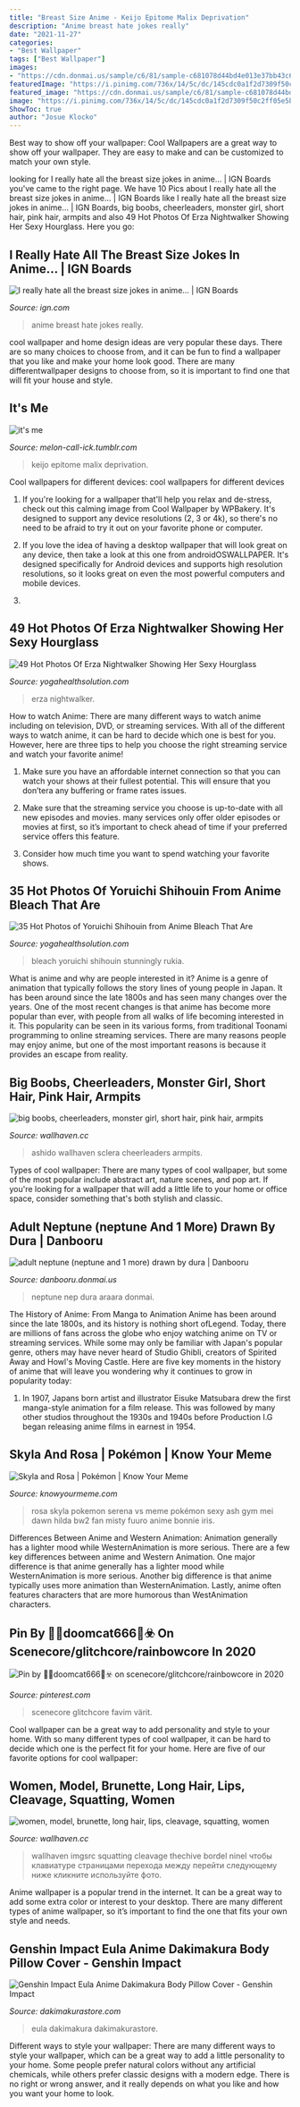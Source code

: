 ```yaml
---
title: "Breast Size Anime - Keijo Epitome Malix Deprivation"
description: "Anime breast hate jokes really"
date: "2021-11-27"
categories:
- "Best Wallpaper"
tags: ["Best Wallpaper"]
images:
- "https://cdn.donmai.us/sample/c6/81/sample-c681078d44bd4e013e37bb43c6953835.jpg"
featuredImage: "https://i.pinimg.com/736x/14/5c/dc/145cdc0a1f2d7309f50c2ff05e5b21ea.jpg"
featured_image: "https://cdn.donmai.us/sample/c6/81/sample-c681078d44bd4e013e37bb43c6953835.jpg"
image: "https://i.pinimg.com/736x/14/5c/dc/145cdc0a1f2d7309f50c2ff05e5b21ea.jpg"
ShowToc: true
author: "Josue Klocko"
---
```



Best way to show off your wallpaper:
Cool Wallpapers are a great way to show off your wallpaper. They are easy to make and can be customized to match your own style.

	

		
looking for I really hate all the breast size jokes in anime... | IGN Boards you've came to the right page. We have 10 Pics about I really hate all the breast size jokes in anime... | IGN Boards like I really hate all the breast size jokes in anime... | IGN Boards, big boobs, cheerleaders, monster girl, short hair, pink hair, armpits and also 49 Hot Photos Of Erza Nightwalker Showing Her Sexy Hourglass. Here you go:
		
    
## I Really Hate All The Breast Size Jokes In Anime... | IGN Boards

<img loading=lazy src="https://24.media.tumblr.com/d3d249c7343a6b9abc13a5a072dbcddc/tumblr_n6428hZYYP1r922azo3_500.png" onerror="this.onerror=null;this.src='https://tse1.mm.bing.net/th?id=OIP.4IEX82ZhX6K4YlbFQeYTmgHaEK&amp;pid=15.1';" alt="I really hate all the breast size jokes in anime... | IGN Boards">

_Source: ign.com_

>anime breast hate jokes really. 

	

cool wallpaper and home design ideas are very popular these days. There are so many choices to choose from, and it can be fun to find a wallpaper that you like and make your home look good. There are many differentwallpaper designs to choose from, so it is important to find one that will fit your house and style.

    
## It&#039;s Me

<img loading=lazy src="https://64.media.tumblr.com/3b8e0b5233598dac5fa6878d657d879a/b6f9c7c7f43f617a-a6/s1280x1920/7f11062d7dfbb1c86880fa3068d9127f16834ac1.png" onerror="this.onerror=null;this.src='https://tse2.mm.bing.net/th?id=OIP.DFcvOGcXAZQHh1E4OZRt3gHaD2&amp;pid=15.1';" alt="it&#039;s me">

_Source: melon-call-ick.tumblr.com_

>keijo epitome malix deprivation. 

	

Cool wallpapers for different devices:
cool wallpapers for different devices 

1. If you're looking for a wallpaper that'll help you relax and de-stress, check out this calming image from Cool Wallpaper by WPBakery. It's designed to support any device resolutions (2, 3 or 4k), so there's no need to be afraid to try it out on your favorite phone or computer.

2. If you love the idea of having a desktop wallpaper that will look great on any device, then take a look at this one from androidOSWALLPAPER. It's designed specifically for Android devices and supports high resolution resolutions, so it looks great on even the most powerful computers and mobile devices.

3.

    
## 49 Hot Photos Of Erza Nightwalker Showing Her Sexy Hourglass

<img loading=lazy src="https://yogahealthsolution.com/wp-content/uploads/2021/03/erza-nightwalker_4733_25_red-dress.jpg" onerror="this.onerror=null;this.src='https://tse1.mm.bing.net/th?id=OIP.ryNsxFpOJlXzuxUCXld-2wHaK4&amp;pid=15.1';" alt="49 Hot Photos Of Erza Nightwalker Showing Her Sexy Hourglass">

_Source: yogahealthsolution.com_

>erza nightwalker. 

	

How to watch Anime: There are many different ways to watch anime including on television, DVD, or streaming services.
With all of the different ways to watch anime, it can be hard to decide which one is best for you. However, here are three tips to help you choose the right streaming service and watch your favorite anime!
1. Make sure you have an affordable internet connection so that you can watch your shows at their fullest potential. This will ensure that you don’tera any buffering or frame rates issues.

2. Make sure that the streaming service you choose is up-to-date with all new episodes and movies. many services only offer older episodes or movies at first, so it’s important to check ahead of time if your preferred service offers this feature.

3. Consider how much time you want to spend watching your favorite shows.

    
## 35 Hot Photos Of Yoruichi Shihouin From Anime Bleach That Are

<img loading=lazy src="https://yogahealthsolution.com/wp-content/uploads/2021/03/hot-and-sexy-anime-characters_8144_3_booty.jpg" onerror="this.onerror=null;this.src='https://tse2.mm.bing.net/th?id=OIP.diJCtikUBcoHkSy_UqR7sgHaMd&amp;pid=15.1';" alt="35 Hot Photos of Yoruichi Shihouin from Anime Bleach That Are">

_Source: yogahealthsolution.com_

>bleach yoruichi shihouin stunningly rukia. 

	

What is anime and why are people interested in it?
Anime is a genre of animation that typically follows the story lines of young people in Japan. It has been around since the late 1800s and has seen many changes over the years. One of the most recent changes is that anime has become more popular than ever, with people from all walks of life becoming interested in it. This popularity can be seen in its various forms, from traditional Toonami programming to online streaming services. There are many reasons people may enjoy anime, but one of the most important reasons is because it provides an escape from reality.

    
## Big Boobs, Cheerleaders, Monster Girl, Short Hair, Pink Hair, Armpits

<img loading=lazy src="https://th.wallhaven.cc/lg/ox/ox7lo9.jpg" onerror="this.onerror=null;this.src='https://tse3.mm.bing.net/th?id=OIP.SZjvA-2WJDIC14DdmgT74AAAAA&amp;pid=15.1';" alt="big boobs, cheerleaders, monster girl, short hair, pink hair, armpits">

_Source: wallhaven.cc_

>ashido wallhaven sclera cheerleaders armpits. 

	

Types of cool wallpaper:
There are many types of cool wallpaper, but some of the most popular include abstract art, nature scenes, and pop art. If you're looking for a wallpaper that will add a little life to your home or office space, consider something that's both stylish and classic.

    
## Adult Neptune (neptune And 1 More) Drawn By Dura | Danbooru

<img loading=lazy src="https://cdn.donmai.us/sample/c6/81/sample-c681078d44bd4e013e37bb43c6953835.jpg" onerror="this.onerror=null;this.src='https://tse4.mm.bing.net/th?id=OIP.NMi9syUHIYizuQulxshG8gHaKX&amp;pid=15.1';" alt="adult neptune (neptune and 1 more) drawn by dura | Danbooru">

_Source: danbooru.donmai.us_

>neptune nep dura araara donmai. 

	

The History of Anime: From Manga to Animation
Anime has been around since the late 1800s, and its history is nothing short ofLegend. Today, there are millions of fans across the globe who enjoy watching anime on TV or streaming services. While some may only be familiar with Japan's popular genre, others may have never heard of Studio Ghibli, creators of Spirited Away and Howl's Moving Castle. Here are five key moments in the history of anime that will leave you wondering why it continues to grow in popularity today:
1) In 1907, Japans born artist and illustrator Eisuke Matsubara drew the first manga-style animation for a film release. This was followed by many other studios throughout the 1930s and 1940s before Production I.G began releasing anime films in earnest in 1954.

    
## Skyla And Rosa | Pokémon | Know Your Meme

<img loading=lazy src="http://i0.kym-cdn.com/photos/images/original/000/782/097/a58.jpeg" onerror="this.onerror=null;this.src='https://tse2.mm.bing.net/th?id=OIP.Y-3BhbtU3LNcrjKZ4Q6P6QHaKX&amp;pid=15.1';" alt="Skyla and Rosa | Pokémon | Know Your Meme">

_Source: knowyourmeme.com_

>rosa skyla pokemon serena vs meme pokémon sexy ash gym mei dawn hilda bw2 fan misty fuuro anime bonnie iris. 

	

Differences Between Anime and Western Animation: Animation generally has a lighter mood while WesternAnimation is more serious.
There are a few key differences between anime and Western Animation. One major difference is that anime generally has a lighter mood while WesternAnimation is more serious. Another big difference is that anime typically uses more animation than WesternAnimation. Lastly, anime often features characters that are more humorous than WestAnimation characters.

    
## Pin By 🌈🐬doomcat666🦎☣️ On Scenecore/glitchcore/rainbowcore In 2020

<img loading=lazy src="https://i.pinimg.com/736x/14/5c/dc/145cdc0a1f2d7309f50c2ff05e5b21ea.jpg" onerror="this.onerror=null;this.src='https://tse2.mm.bing.net/th?id=OIP.Hl_aH2K3w1lBHt0Ovph8rwHaJ3&amp;pid=15.1';" alt="Pin by 🌈🐬doomcat666🦎☣️ on scenecore/glitchcore/rainbowcore in 2020">

_Source: pinterest.com_

>scenecore glitchcore favim värit. 

	

Cool wallpaper can be a great way to add personality and style to your home. With so many different types of cool wallpaper, it can be hard to decide which one is the perfect fit for your home. Here are five of our favorite options for cool wallpaper: 

    
## Women, Model, Brunette, Long Hair, Lips, Cleavage, Squatting, Women

<img loading=lazy src="https://th.wallhaven.cc/lg/g8/g893zq.jpg" onerror="this.onerror=null;this.src='https://tse3.mm.bing.net/th?id=OIP.-ude7i6_kYEfVcw9CEWHEAAAAA&amp;pid=15.1';" alt="women, model, brunette, long hair, lips, cleavage, squatting, women">

_Source: wallhaven.cc_

>wallhaven imgsrc squatting cleavage thechive bordel ninel чтобы клавиатуре страницами перехода между перейти следующему ниже кликните используйте фото. 

	

Anime wallpaper is a popular trend in the internet. It can be a great way to add some extra color or interest to your desktop. There are many different types of anime wallpaper, so it’s important to find the one that fits your own style and needs.

    
## Genshin Impact Eula Anime Dakimakura Body Pillow Cover - Genshin Impact

<img loading=lazy src="https://www.dakimakurastore.com/media/catalog/product/cache/1/small_image/1100x1100/9df78eab33525d08d6e5fb8d27136e95/_/b/_b0_.jpg" onerror="this.onerror=null;this.src='https://tse1.mm.bing.net/th?id=OIP.Ury1oFKFqK0ermoEjzr65wHaHa&amp;pid=15.1';" alt="Genshin Impact Eula Anime Dakimakura Body Pillow Cover - Genshin Impact">

_Source: dakimakurastore.com_

>eula dakimakura dakimakurastore. 

	

Different ways to style your wallpaper:
There are many different ways to style your wallpaper, which can be a great way to add a little personality to your home. Some people prefer natural colors without any artificial chemicals, while others prefer classic designs with a modern edge. There is no right or wrong answer, and it really depends on what you like and how you want your home to look.

